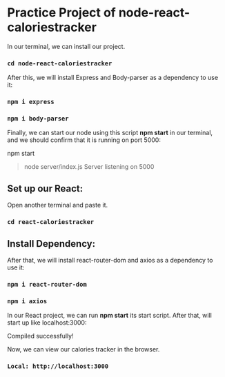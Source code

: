 # Practice Project of node-react-caloriestracker

In our terminal, we can install our project.

### `cd node-react-caloriestracker`

After this, we will install Express and Body-parser as a dependency to use it:

### `npm i express`
### `npm i body-parser`

Finally, we can start our node using this script **npm start** in our terminal, and we should confirm that it is running on port 5000:

npm start

> node server/index.js
>Server listening on 5000

## Set up our React:

Open another terminal and paste it.

### `cd react-caloriestracker`

## Install Dependency:

After that, we will install react-router-dom and axios as a dependency to use it:

### `npm i react-router-dom`
### `npm i axios`

In our React project, we can run **npm start** its start script. 
After that, will start up like localhost:3000:

Compiled successfully!

Now, we can view our calories tracker in the browser.

### `Local: http://localhost:3000`
